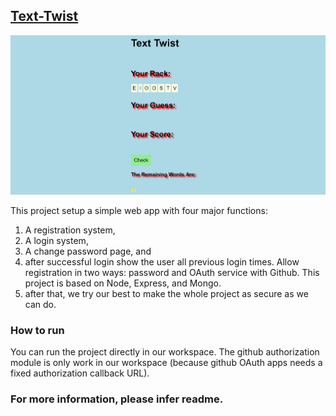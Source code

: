 ## [Text-Twist](https://ide.c9.io/zhangqx/project22)

![Image here](https://github.com/double0ten/Text-Twist/blob/master/tt.png)

This project setup a simple web app with four major functions: 
1. A registration system, 
2. A login system, 
3. A change password page, and 
4. after successful login show the user all previous login times. Allow registration in two ways: password and OAuth service with Github. This project is based on Node, Express, and Mongo. 
5. after that, we try our best to make the whole project as secure as we can do.

### How to run

You can run the project directly in our workspace. The github authorization module is only work in our workspace (because github OAuth apps needs a fixed authorization callback URL).

### For more information, please infer readme.
